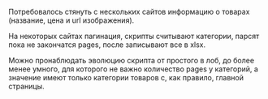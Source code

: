 Потребовалось стянуть с нескольких сайтов информацию о товарах (название, цена и url изображения).

На некоторых сайтах пагинация, скрипты считывают категории, парсят пока не закончатся pages, после записывают все в xlsx.

Можно пронаблюдать эволюцию скрипта от простого в лоб, до более менее умного, для которого не важно количество pages у категорий, а значение имеют только категории товаров с, как правило, главной страницы.
